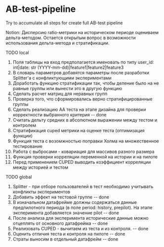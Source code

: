 # AB-test-pipeline
Try to accumulate all steps for create full AB-test pipeline

Notion:
Дисперсию ratio-метрики на историческом периоде оцениваем дельта-методом. Остается открытым вопрос в возможности использования дельта-метода и стратификации.

TODO local
1. Поля таблицы на вход предполагается именовать по типу user_id: int|date: str (YYYY-mm-dd)|feature1|feature2|feature3
2. В словарь параметров добавятся параметры после разработки Splitter'а с конфликтующими экспериментами
3. Доработать функцию стратификации так, чтобы деление было на не равные группы или вынести это в другую функцию
4. Сделать расчет матриц для неравных групп
5. Проверка того, что сформировались верно стратифицированные группы
6. Сделать реализацию AA теста на этапе дизайна для проверки корректности выбранного критерия -- done
7. Считать дельту средних в абсолютном выражении между тестом и контролем
8. Стратификация cuped метрики на оценке теста (оптимизация функции)
9. Функция теста с возомжностью поправки Холма на множественное тестирование
10. Работа с выбросами - ковариация для массивов разного размера
11. Функция проверки корреляции переменной на истории и на пилоте
12. Перед применением CUPED выводить коэффициент корреляции между историей и тестом

TODO global
1. Splitter - при отборе пользователей в тест необходимо учитывать конфликты экспериментов
2. Добавить эффект на тестовой группе -- done
3. В изначальном датафрейме должны содержаться данные предпилотного периода (в поле period: history, prepilot). На этапе эксперимента добавляется значение pilot -- done
4. После анализа для эксперимента исторические данные можно отцеплять от основного датафрейма -- done
5. Реализовать CUPED - вычитаем из теста и из контроля. -- done
6. Оценить отличия теста и контроля на пилоте -- done
7. Страты выносим в отдельный датафрейм -- done